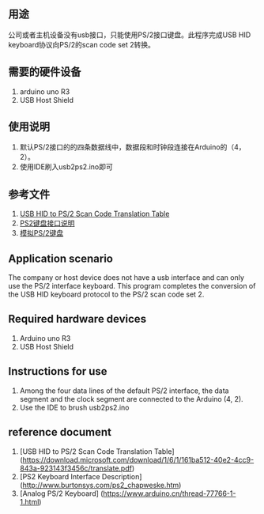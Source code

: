 ## 用途
公司或者主机设备没有usb接口，只能使用PS/2接口键盘。此程序完成USB HID keyboard协议向PS/2的scan code set 2转换。
## 需要的硬件设备
1. arduino uno R3
2. USB Host Shield
## 使用说明
1. 默认PS/2接口的的四条数据线中，数据段和时钟段连接在Arduino的（4，2）。
2. 使用IDE刷入usb2ps2.ino即可

## 参考文件
1. [USB HID to PS/2 Scan Code Translation Table](https://download.microsoft.com/download/1/6/1/161ba512-40e2-4cc9-843a-923143f3456c/translate.pdf)
2. [PS2键盘接口说明](http://www.burtonsys.com/ps2_chapweske.htm)
3. [模拟PS/2键盘](https://www.arduino.cn/thread-77766-1-1.html)



## Application scenario
The company or host device does not have a usb interface and can only use the PS/2 interface keyboard. This program completes the conversion of the USB HID keyboard protocol to the PS/2 scan code set 2.
## Required hardware devices
1. Arduino uno R3
2. USB Host Shield
## Instructions for use
1. Among the four data lines of the default PS/2 interface, the data segment and the clock segment are connected to the Arduino (4, 2).
2. Use the IDE to brush usb2ps2.ino

## reference document
1. [USB HID to PS/2 Scan Code Translation Table] (https://download.microsoft.com/download/1/6/1/161ba512-40e2-4cc9-843a-923143f3456c/translate.pdf)
2. [PS2 Keyboard Interface Description] (http://www.burtonsys.com/ps2_chapweske.htm)
3. [Analog PS/2 Keyboard] (https://www.arduino.cn/thread-77766-1-1.html)

